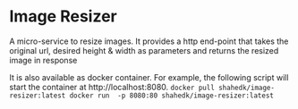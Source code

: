 # Image Resizer

A micro-service to resize images. It provides a http end-point that takes the original url, desired height & width as parameters and returns the resized image in response

It is also available as docker container. For example, the following script will start the container at http://localhost:8080.
`
docker pull shahedk/image-resizer:latest
docker run  -p 8080:80 shahedk/image-resizer:latest
`
